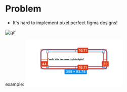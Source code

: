 <!-- section-title: 1- Problem -->

# Problem

- It's hard to implement pixel perfect figma designs! 

![gif](https://media.giphy.com/media/v1.Y2lkPTc5MGI3NjExeTk5OWJyb2t0ODBiaXh4cjZnM2w4aHVkeTE0aWhuOXJ6MGp4enY3OCZlcD12MV9pbnRlcm5hbF9naWZfYnlfaWQmY3Q9Zw/IEfgN9khWfWn2xaN6w/giphy.gif)

example: 
![image](./1.png)
<!-- note
Oftens there is a lot of back and forth and missed details to make things pixel perfect
Bellatrix and I met at the end of last year to see how we could improve this process
-->
